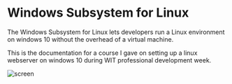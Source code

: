 # Windows Subsystem for Linux

The Windows Subsystem for Linux lets developers run a Linux environment on windows 10 without the overhead of a virtual machine.

This is the documentation for a course I gave on setting up a linux webserver on windows 10 during WIT professional development week.

![screen](https://www.windowscentral.com/sites/wpcentral.com/files/styles/xlarge/public/field/image/2019/12/install-wsl-windows-10_.jpg?itok=Coix48NC)

